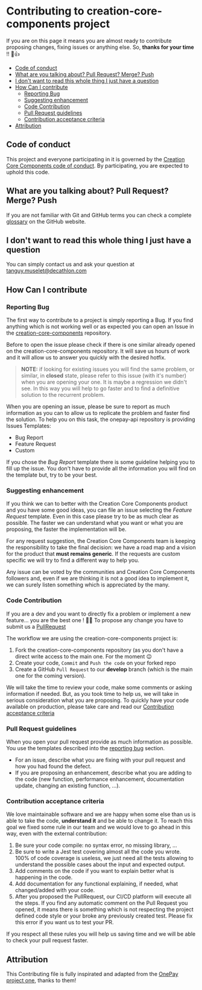 # Contributing to creation-core-components project

If you are on this page it means you are almost ready to contribute proposing changes, fixing issues or anything else.
So, **thanks for your time** !! :tada::+1:

<!-- START doctoc generated TOC please keep comment here to allow auto update -->
<!-- DON'T EDIT THIS SECTION, INSTEAD RE-RUN doctoc TO UPDATE -->

- [Code of conduct](#code-of-conduct)
- [What are you talking about? Pull Request? Merge? Push](#what-are-you-talking-about-pull-request-merge-push)
- [I don't want to read this whole thing I just have a question](#i-dont-want-to-read-this-whole-thing-i-just-have-a-question)
- [How Can I contribute](#how-can-i-contribute)
  - [Reporting Bug](#reporting-bug)
  - [Suggesting enhancement](#suggesting-enhancement)
  - [Code Contribution](#code-contribution)
  - [Pull Request guidelines](#pull-request-guidelines)
  - [Contribution acceptance criteria](#contribution-acceptance-criteria)
- [Attribution](#attribution)

<!-- END doctoc generated TOC please keep comment here to allow auto update -->

## Code of conduct

This project and everyone participating in it is governed by the [Creation Core Components code of conduct](CODE_OF_CONDUCT.md). By participating, you are expected to uphold this code.

## What are you talking about? Pull Request? Merge? Push

If you are not familiar with Git and GitHub terms you can check a complete [glossary](https://help.github.com/articles/github-glossary/) on the GitHub website.

## I don't want to read this whole thing I just have a question

You can simply contact us and ask your question at tanguy.muselet@decathlon.com

## How Can I contribute

### Reporting Bug

The first way to contribute to a project is simply reporting a Bug. If you find anything which is not working well or as expected you can open an Issue in the [creation-core-components](https://github.com/dktunited/creation-core-components/issues) repository.

Before to open the issue please check if there is one similar already opened on the creation-core-components repository. It will save us hours of work and it will allow us to answer you quickly with the desired hotfix.

> **NOTE:** if looking for existing issues you will find the same problem, or similar, in **closed** state, please refer to this issue (with it's number) when you are opening your one. It is maybe a regression we didn't see. In this way you will help to go faster and to find a definitive solution to the recurrent problem.

When you are opening an issue, please be sure to report as much information as you can to allow us to replicate the problem and faster find the solution. To help you on this task, the onepay-api repository is providing Issues Templates:

- Bug Report
- Feature Request
- Custom

If you chose the _Bug Report_ template there is some guideline helping you to fill up the issue. You don't have to provide all the information you will find on the template but, try to be your best.

### Suggesting enhancement

If you think we can to better with the Creation Core Components product and you have some good ideas, you can file an issue selecting the _Feature Request_ template.
Even in this case please try to be as much clear as possible. The faster we can understand what you want or what you are proposing, the faster the implementation will be.

For any request suggestion, the Creation Core Components team is keeping the responsibility to take the final decision: we have a road map and a vision for the product that **must remains generic**.
If the requests are custom specific we will try to find a different way to help you.

Any issue can be voted by the communities and Creation Core Components followers and, even if we are thinking it is not a good idea to implement it, we can surely listen something which is appreciated by the many.

### Code Contribution

If you are a dev and you want to directly fix a problem or implement a new feature... you are the best one ! :clap::clap:
To propose any change you have to submit us a [PullRequest](https://help.github.com/articles/about-pull-requests/)

The workflow we are using the creation-core-components project is:

1. Fork the creation-core-components repository (as you don't have a direct write access to the main one. For the moment :wink:
2. Create your code, `Commit` and `Push the code` on your forked repo
3. Create a GitHub `Pull Request` to our **develop** branch (which is the main one for the coming version).

We will take the time to review your code, make some comments or asking information if needed. But, as you took time to help us, we will take in serious consideration what you are proposing.
To quickly have your code available on production, please take care and read our [Contribution acceptance criteria](#contribution-acceptance-criteria)

### Pull Request guidelines

When you open your pull request provide as much information as possible. You use the templates described into the [reporting bug](#reporting-bug) section.

- For an issue, describe what you are fixing with your pull request and how you had found the defect.
- If you are proposing an enhancement, describe what you are adding to the code (new function, performance enhancement, documentation update, changing an existing function, ...).

### Contribution acceptance criteria

We love maintainable software and we are happy when some else than us is able to take the code, **understand it** and be able to change it.
To reach this goal we fixed some rule in our team and we would love to go ahead in this way, even with the external contribution:

1. Be sure your code compile: no syntax error, no missing library, ...
2. Be sure to write a Jest test covering almost all the code you wrote. 100% of code coverage is useless, we just need all the tests allowing to understand the possible cases about the input and expected output.
3. Add comments on the code if you want to explain better what is happening in the code.
4. Add documentation for any functional explaining, if needed, what changed/added with your code.
5. After you proposed the PullRequest, our CI/CD platform will execute all the steps. If you find any automatic comment on the Pull Request you opened, it means there is something which is not respecting the project defined code style or your broke any previously created test. Please fix this error if you want us to test your PR.

If you respect all these rules you will help us saving time and we will be able to check your pull request faster.

## Attribution

This Contributing file is fully inspirated and adapted from the [OnePay project one](https://github.com/dktunited/onepay-api/blob/develop/CONTRIBUTING.md), thanks to them!
